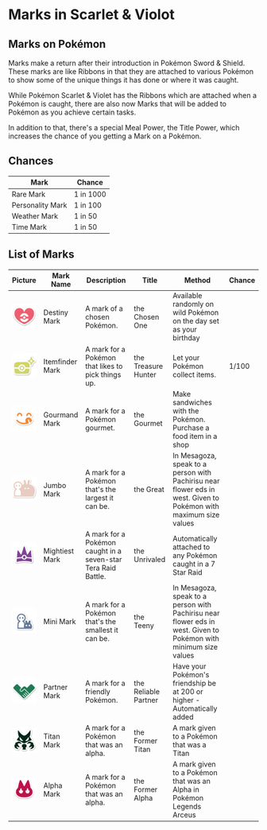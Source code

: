 # Marks in Scarlet & Violot

## Marks on Pokémon
Marks make a return after their introduction in Pokémon Sword & Shield. These marks are like Ribbons in that they are attached to various Pokémon to show some of the unique things it has done or where it was caught.

While Pokémon Scarlet & Violet has the Ribbons which are attached when a Pokémon is caught, there are also now Marks that will be added to Pokémon as you achieve certain tasks.

In addition to that, there's a special Meal Power, the Title Power, which increases the chance of you getting a Mark on a Pokémon.

## Chances
 **Mark**         | **Chance**
------------------|------------
 Rare Mark        | 1 in 1000
 Personality Mark | 1 in 100
 Weather Mark     | 1 in 50
 Time Mark        | 1 in 50

## List of Marks

 **Picture**     | **Mark Name**   | **Description**            | **Title**            | **Method**   | **Chance**
--------------------------------|-----------------|---------------------------------------------------------------|----------------------|------------------------------------------------------------------------------------------------------------------|-----------------------
 ![Destiny-Zeichen](../pokemonimages/destinymark.png)   | Destiny Mark    | A mark of a chosen Pokémon.     | the Chosen One       | Available randomly on wild Pokémon on the day set as your birthday            |
 ![Itemfinder-Zeichen](../pokemonimages/itemfindermark.png) | Itemfinder Mark | A mark for a Pokémon that likes to pick things up.            | the Treasure Hunter  | Let your Pokémon collect items. | 1/100
 ![Gourmand-Zeichen](../pokemonimages/gourmandmark.png)| Gourmand Mark   | A mark for a Pokémon gourmet.   | the Gourmet          | Make sandwiches with the Pokémon. Purchase a food item in a shop |
 ![Jumbo-Zeichen](../pokemonimages/jumbomark.png)| Jumbo Mark      | A mark for a Pokémon that's the largest it can be.            | the Great            | In Mesagoza, speak to a person with Pachirisu near flower eds in west. Given to Pokémon with maximum size values |
![Mightiest-Zeichen](../pokemonimages/mightiestmark.png)| Mightiest Mark  | A mark for a Pokémon caught in a seven-star Tera Raid Battle. | the Unrivaled        | Automatically attached to any Pokémon caught in a 7 Star Raid  |
![Mini-Zeichen](../pokemonimages/minimark.png)| Mini Mark       | A mark for a Pokémon that's the smallest it can be.           | the Teeny            | In Mesagoza, speak to a person with Pachirisu near flower eds in west. Given to Pokémon with minimum size values
![Partner-Zeichen](../pokemonimages/partnermark.png)| Partner Mark    | A mark for a friendly Pokémon.                | the Reliable Partner | Have your Pokémon's friendship be at 200 or higher - Automatically added      |
 ![Titan-Zeichen](../pokemonimages/titanmark.png)| Titan Mark      | A mark for a Pokémon that was an alpha.        | the Former Titan     | A mark given to a Pokémon that was a Titan      |
 ![Alpha-Zeichen](../pokemonimages/alphamark.png)|  Alpha Mark      | A mark for a Pokémon that was an alpha.        | the Former Alpha     | A mark given to a Pokémon that was an Alpha in Pokémon Legends Arceus